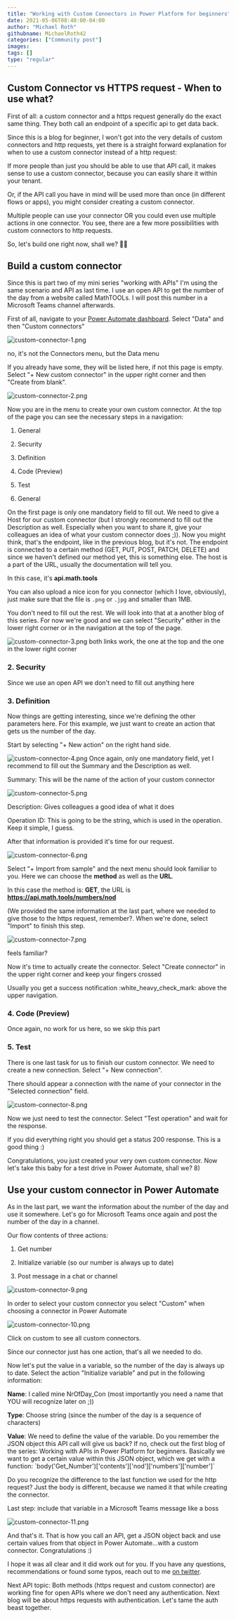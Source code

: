 ```yaml
---
title: "Working with Custom Connectors in Power Platform for beginners"
date: 2021-05-06T08:40:00-04:00
author: "Michael Roth"
githubname: MichaelRoth42
categories: ["Community post"]
images:
tags: []
type: "regular"
---
```


## Custom Connector vs HTTPS request - When to use what?

First of all: a custom connector and a https request generally do the
exact same thing. They both call an endpoint of a specific api to get
data back.

Since this is a blog for beginner, I won't got into the very details of
custom connectors and http requests, yet there is a straight forward
explanation for when to use a custom connector instead of a http
request:

If more people than just you should be able to use that API call, it
makes sense to use a custom connector, because you can easily share it
within your tenant.

Or, if the API call you have in mind will be used more than once (in
different flows or apps), you might consider creating a custom
connector.

Multiple people can use your connector OR you could even use multiple
actions in one connector. You see, there are a few more possibilities
with custom connectors to http requests.

So, let's build one right now, shall we? 👏🏼

## Build a custom connector

Since this is part two of my mini series "working with APIs" I'm
using the same scenario and API as last time. I use an open API to get
the number of the day from a website called MathTOOLs. I will post this
number in a Microsoft Teams channel afterwards.

First of all, navigate to your [Power Automate
dashboard](https://powerautomate.microsoft.com/). Select "Data" and then
"Custom connectors"


![custom-connector-1.png](images/custom-connector-1.png)

no, it's not the Connectors menu, but the Data menu

If you already have some, they will be listed here, if not this page is
empty. Select "+ New custom connector" in the upper right corner and
then "Create from blank".


![custom-connector-2.png](images/custom-connector-2.png)

Now you are in the menu to create your own custom connector. At the top
of the page you can see the necessary steps in a navigation:

1. General

2. Security

3. Definition

4. Code (Preview)

5. Test

6. General

On the first page is only one mandatory field to fill out. We need to
give a Host for our custom connector (but I strongly recommend to fill
out the Description as well. Especially when you want to share it, give
your colleagues an idea of what your custom connector does ;)). Now you
might think, that's the endpoint, like in the previous blog, but it's
not. The endpoint is connected to a certain method (GET, PUT, POST,
PATCH, DELETE) and since we haven't defined our method yet, this is
something else. The host is a part of the URL, usually the documentation
will tell you.

In this case, it's **api.math.tools**

You can also upload a nice icon for you connector (which I love,
obviously), just make sure that the file is `.png` or `.jpg` and smaller
than 1MB.

You don't need to fill out the rest. We will look into that at a
another blog of this series. For now we're good and we can select 
\"Security\" either in the lower right corner or in the navigation at
the top of the page.


![custom-connector-3.png](images/custom-connector-3.png)
both links work, the one at the top and the one in the lower right
corner


### 2. Security

Since we use an open API we don't need to fill out anything here

### 3. Definition

Now things are getting interesting, since we're defining the other
parameters here. For this example, we just want to create an action that
gets us the number of the day.

Start by selecting "+ New action" on the right hand side.

![custom-connector-4.png](images/custom-connector-4.png)
Once again, only one mandatory field, yet I recommend to fill out the
Summary and the Description as well.

Summary: This will be the name of the action of your custom connector

![custom-connector-5.png](images/custom-connector-5.png)

Description: Gives colleagues a good idea of what it does

Operation ID: This is going to be the string, which is used in the
operation. Keep it simple, I guess.

After that information is provided it's time for our request.

![custom-connector-6.png](images/custom-connector-6.png)

Select "+ Import from sample" and the next menu should look familiar
to you. Here we can choose the **method** as well as the **URL**.

In this case the method is: **GET**, the URL is
**<https://api.math.tools/numbers/nod>**

(We provided the same information at the last part, where we needed to
give those to the https request, remember?. When we're done, select
\"Import\" to finish this step.

![custom-connector-7.png](images/custom-connector-7.png)

feels familiar?

Now it's time to actually create the connector. Select \"Create
connector\" in the upper right corner and keep your fingers crossed

Usually you get a success notification :white_heavy_check_mark: above
the upper navigation.

### 4. Code (Preview)

Once again, no work for us here, so we skip this part

### 5. Test

There is one last task for us to finish our custom connector. We need to
create a new connection. Select "+ New connection".

There should appear a connection with the name of your connector in the
"Selected connection" field.

![custom-connector-8.png](images/custom-connector-8.png)

Now we just need to test the connector. Select "Test operation" and
wait for the response.


If you did everything right you should get a status 200 response. This
is a good thing :)

Congratulations, you just created your very own custom connector. Now
let's take this baby for a test drive in Power Automate, shall we? 8)

## Use your custom connector in Power Automate

As in the last part, we want the information about the number of the day
and use it somewhere. Let's go for Microsoft Teams once again and post
the number of the day in a channel.

Our flow contents of three actions:

1. Get number

2. Initialize variable (so our number is always up to date)

3. Post message in a chat or channel

![custom-connector-9.png](images/custom-connector-9.png)

In order to select your custom connector you select "Custom" when
choosing a connector in Power Automate

![custom-connector-10.png](images/custom-connector-10.png)

Click on custom to see all custom connectors.

Since our connector just has one action, that's all we needed to do.

Now let's put the value in a variable, so the number of the day is
always up to date. Select the action \"Initialize variable\" and put in
the following information:

**Name**: I called mine NrOfDay_Con (most importantly you need a name that YOU will recognize later on ;))

**Type**: Choose string (since the number of the day is a sequence of characters)

**Value**: We need to define the value of the variable. Do you remember the JSON object this API call will give us back? If no, check out the first blog of the series: Working with APIs in Power Platform for beginners. Basically we want to get a certain value within this JSON object, which we get with a function:
\`body('Get_Number')\['contents'\]\['nod'\]\['numbers'\]\['number'\]\`

Do you recognize the difference to the last function we used for the
http request? Just the body is different, because we named it that while
creating the connector.

Last step: include that variable in a Microsoft Teams message like a
boss

![custom-connector-11.png](images/custom-connector-11.png)

And that's it. That is how you call an API, get a JSON object back and
use certain values from that object in Power Automate\...with a custom
connector. Congratulations :)

I hope it was all clear and it did work out for you. If you have any
questions, recommendations or found some typos, reach out to me [on
twitter](https://twitter.com/MichaelRoth42).

Next API topic: Both methods (https request and custom connector) are
working fine for open APIs where we don't need any authentication. Next
blog will be about https requests with authentication. Let's tame the
auth beast together.
